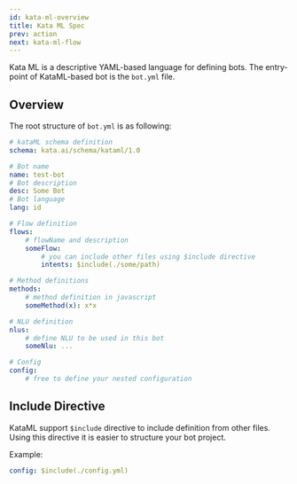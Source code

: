 ```yaml
---
id: kata-ml-overview
title: Kata ML Spec
prev: action
next: kata-ml-flow
---
```


Kata ML is a descriptive YAML-based language for defining bots. The entry-point of KataML-based bot is the `bot.yml` file.

## Overview

The root structure of `bot.yml` is as following:

```yaml
# kataML schema definition
schema: kata.ai/schema/kataml/1.0

# Bot name
name: test-bot
# Bot description
desc: Some Bot
# Bot language
lang: id

# Flow definition
flows:
    # flowName and description
    someFlow:
        # you can include other files using $include directive
        intents: $include(./some/path)

# Method definitions
methods:
    # method definition in javascript
    someMethod(x): x*x

# NLU definition
nlus:
    # define NLU to be used in this bot
    someNlu: ...

# Config
config:
    # free to define your nested configuration
```

## Include Directive

KataML support `$include` directive to include definition from other files. Using this directive it is easier to structure your bot project.

Example:

```yaml
config: $include(./config.yml)
```
